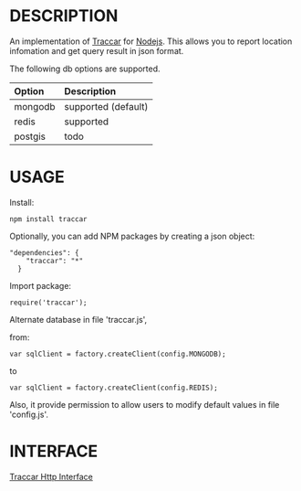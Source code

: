 DESCRIPTION
============

An implementation of [Traccar](https://www.traccar.org) for [Nodejs](http://nodejs.org/). This allows you to report location infomation and get query result in json format.

The following db options are supported.

 Option                                       | Description
:---------------------------------------------|:----------------------
mongodb                                       | supported (default)
redis                                         | supported
postgis                                       | todo

USAGE
============

Install:

```
npm install traccar
```

Optionally, you can add NPM packages by creating a json object:

```
"dependencies": {
    "traccar": "*"
  }
```

Import package:

```
require('traccar');
```

Alternate database in file 'traccar.js',

from:

```
var sqlClient = factory.createClient(config.MONGODB);
```
to

```
var sqlClient = factory.createClient(config.REDIS);
```

Also, it provide permission to allow users to modify default values in file 'config.js'.

INTERFACE
============

[Traccar Http Interface](https://github.com/goshx/node-traccar/wiki/Interface)

